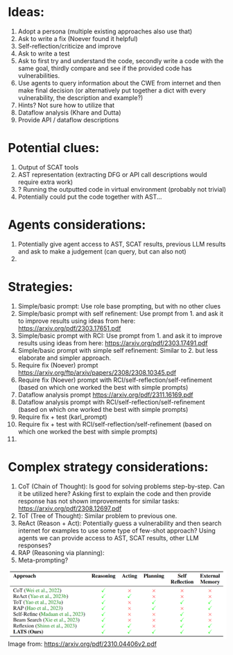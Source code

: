# Ideas:
1. Adopt a persona (multiple existing approaches also use that)
2. Ask to write a fix (Noever found it helpful)
3. Self-reflection/criticize and improve
4. Ask to write a test
5. Ask to first try and understand the code, secondly write a code with the same goal, thirdly compare and see if the provided code has vulnerabilities.
6. Use agents to query information about the CWE from internet and then make final decision (or alternatively put together a dict with every vulnerability, the description and example?)
7. Hints? Not sure how to utilize that
8. Dataflow analysis (Khare and Dutta)
9. Provide API / dataflow descriptions

# Potential clues:
1. Output of SCAT tools
2. AST representation (extracting DFG or API call descriptions would require extra work)
3. ? Running the outputted code in virtual environment (probably not trivial)
4. Potentially could put the code together with AST...

# Agents considerations:
1. Potentially give agent access to AST, SCAT results, previous LLM results and ask to make a judgement (can query, but can also not)
2. 

# Strategies:
1. Simple/basic prompt: Use role base prompting, but with no other clues
2. Simple/basic prompt with self refinement: 
   Use prompt from 1. and ask it to improve results using ideas from here: https://arxiv.org/pdf/2303.17651.pdf
3. Simple/basic prompt with RCI: 
   Use prompt from 1. and ask it to improve results using ideas from here: https://arxiv.org/pdf/2303.17491.pdf
4. Simple/basic prompt with simple self refinement: 
   Similar to 2. but less elaborate and simpler approach.
5. Require fix (Noever) prompt https://arxiv.org/ftp/arxiv/papers/2308/2308.10345.pdf
6. Require fix (Noever) prompt with RCI/self-reflection/self-refinement (based on which one worked the best with simple prompts)
7. Dataflow analysis prompt https://arxiv.org/pdf/2311.16169.pdf
8. Dataflow analysis prompt with RCI/self-reflection/self-refinement (based on which one worked the best with simple prompts)
9. Require fix + test (karl_prompt)
10. Require fix + test with RCI/self-reflection/self-refinement (based on which one worked the best with simple prompts)
11. 

# Complex strategy considerations:
1. CoT (Chain of Thought): Is good for solving problems step-by-step. 
   Can it be utilized here? Asking first to explain the code and then provide response has not shown improvements for similar tasks: https://arxiv.org/pdf/2308.12697.pdf
2. ToT (Tree of Thought): Similar problem to previous one.
3. ReAct (Reason + Act): Potentially guess a vulnerability and then search internet for examples to use some type of few-shot approach?
   Using agents we can provide access to AST, SCAT results, other LLM responses?
4. RAP (Reasoning via planning): 
5. Meta-prompting?

![img.png](img.png)
Image from: https://arxiv.org/pdf/2310.04406v2.pdf